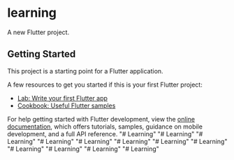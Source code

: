 # learning

A new Flutter project.

## Getting Started

This project is a starting point for a Flutter application.

A few resources to get you started if this is your first Flutter project:

- [Lab: Write your first Flutter app](https://docs.flutter.dev/get-started/codelab)
- [Cookbook: Useful Flutter samples](https://docs.flutter.dev/cookbook)

For help getting started with Flutter development, view the
[online documentation](https://docs.flutter.dev/), which offers tutorials,
samples, guidance on mobile development, and a full API reference.
"# Learning" 
"# Learning" 
"# Learning" 
"# Learning" 
"# Learning" 
"# Learning" 
"# Learning" 
"# Learning" 
"# Learning" 
"# Learning" 
"# Learning" 
"# Learning" 
